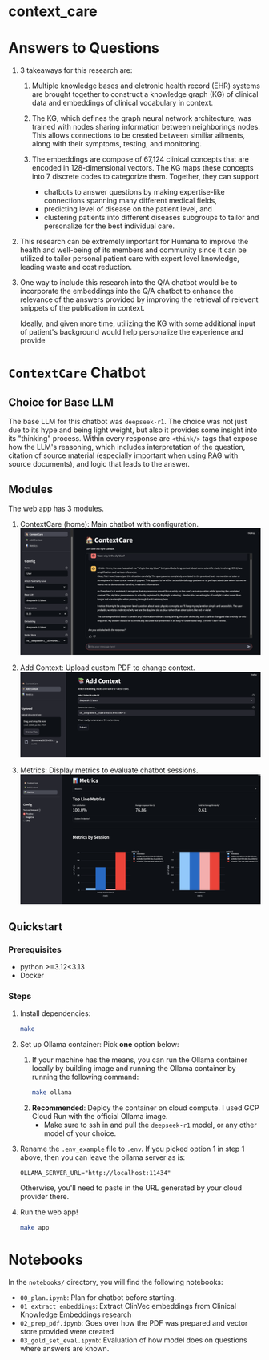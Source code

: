 # context_care

# Answers to Questions
1. 3 takeaways for this research are:
    1. Multiple knowledge bases and eletronic health record (EHR) systems are
    brought together to construct a knowledge graph (KG) of clinical data and
    embeddings of clinical vocabulary in context.

    1. The KG, which defines the graph neural network architecture, was trained with nodes sharing information between neighborings nodes. This allows
    connections to be created between similiar ailments, along with their symptoms, testing, and monitoring.

    1. The embeddings are compose of 67,124 clinical concepts that are encoded in 128-dimensional vectors. The KG maps these concepts into 7 discrete codes to categorize them. Together, they can support
        * chatbots to answer questions by making expertise-like connections spanning many different medical fields,
        * predicting level of disease on the patient level, and
        * clustering patients into different diseases subgroups to tailor and personalize for the best individual care.


1. This research can be extremely important for Humana to improve the health and well-being of its members and community since it can be utilized to tailor
personal patient care with expert level knowledge, leading waste and cost
reduction.

1. One way to include this research into the Q/A chatbot would be to
incorporate the embeddings into the Q/A chatbot to enhance the relevance
of the answers provided by improving the retrieval of relevent snippets of the publication in context.

    Ideally, and given more time, utilizing the KG with some additional input
    of patient's background would help personalize the experience
    and provide

# `ContextCare` Chatbot

## Choice for Base LLM
The base LLM for this chatbot was `deepseek-r1`. The choice was not just due to
its hype and being light weight, but also it provides some insight into its
"thinking" process. Within every response are `<think/>` tags that expose how
the LLM's reasoning, which includes interpretation of the question, citation
of source material (especially important when using RAG with source documents),
and logic that leads to the answer.

## Modules
The web app has 3 modules.
1. ContextCare (home): Main chatbot with configuration.
    ![Home](assets/home.png)

1. Add Context: Upload custom PDF to change context.
    ![Context](assets/add_context.png)

1. Metrics: Display metrics to evaluate chatbot sessions.
    ![Metrics](assets/metrics.png)


##  Quickstart
### Prerequisites
* python >=3.12<3.13
* Docker

### Steps
1. Install dependencies:
    ```bash
    make
    ```
1. Set up Ollama container: Pick **one** option below:
    1. If your machine has the means, you can run the Ollama container locally
    by building image and running the Ollama container by running the following
    command:
        ```bash
        make ollama
        ```
    1. **Recommended**: Deploy the container on cloud compute. I used GCP Cloud
    Run with the official Ollama image.
        * Make sure to ssh in and pull the `deepseek-r1` model, or any other
        model of your choice.

1. Rename the `.env_example` file to `.env`. If you picked option 1 in step 1
above, then you can leave the ollama server as is:
    ```
    OLLAMA_SERVER_URL="http://localhost:11434"
    ```

    Otherwise, you'll need to paste in the URL generated by your cloud provider
    there.

1. Run the web app!
    ```bash
    make app
    ```

# Notebooks
In the `notebooks/` directory, you will find the following notebooks:
* `00_plan.ipynb`: Plan for chatbot before starting.
* `01_extract_embeddings`: Extract ClinVec embeddings from Clinical Knowledge
Embeddings research
* `02_prep_pdf.ipynb`: Goes over how the PDF was prepared and vector store
provided were created
* `03_gold_set_eval.ipynb`: Evaluation of how model does on questions where
answers are known.
